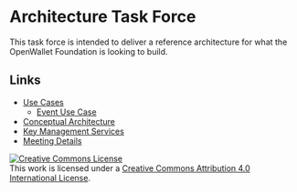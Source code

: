 # Architecture Task Force
This task force is intended to deliver a reference architecture for what the OpenWallet Foundation is looking to build.

## Links
* [Use Cases](./docs/use-cases/use-cases.md)
  * [Event Use Case](./docs/use-cases/event-use-case.md)
* [Conceptual Architecture](./docs/architecture/conceptual-architecture.md)
* [Key Management Services](./docs/architecture/key-management-services.md)
* [Meeting Details](./meeting-details.md)

<a rel="license" href="http://creativecommons.org/licenses/by/4.0/"><img alt="Creative Commons License" style="border-width:0" src="https://i.creativecommons.org/l/by/4.0/80x15.png" /></a><br />This work is licensed under a <a rel="license" href="http://creativecommons.org/licenses/by/4.0/">Creative Commons Attribution 4.0 International License</a>.
